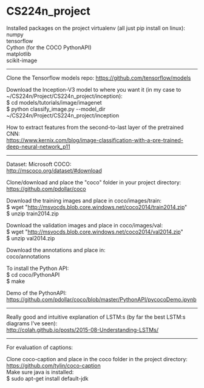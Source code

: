 # CS224n_project

Installed packages on the project virtualenv (all just pip install on linux):  
numpy  
tensorflow  
Cython (for the COCO PythonAPI)  
matplotlib  
scikit-image  

********  

Clone the Tensorflow models repo: https://github.com/tensorflow/models  

Download the Inception-V3 model to where you want it (in my case to ~/CS224n/Project/CS224n_project/inception):  
$ cd models/tutorials/image/imagenet  
$ python classify_image.py --model_dir ~/CS224n/Project/CS224n_project/inception 

How to extract features from the second-to-last layer of the pretrained CNN:  
https://www.kernix.com/blog/image-classification-with-a-pre-trained-deep-neural-network_p11  

******   

Dataset: Microsoft COCO:  
http://mscoco.org/dataset/#download  

Clone/download and place the "coco" folder in your project directory:  
https://github.com/pdollar/coco  

Download the training images and place in coco/images/train:  
$ wget "http://msvocds.blob.core.windows.net/coco2014/train2014.zip"  
$ unzip train2014.zip  

Download the validation images and place in coco/images/val:  
$ wget "http://msvocds.blob.core.windows.net/coco2014/val2014.zip"  
$ unzip val2014.zip  

Download the annotations and place in:  
coco/annotations  

To install the Python API:  
$ cd coco/PythonAPI  
$ make  

Demo of the PythonAPI:  
https://github.com/pdollar/coco/blob/master/PythonAPI/pycocoDemo.ipynb

*******

Really good and intuitive explanation of LSTM:s (by far the best LSTM:s diagrams I've seen):  
http://colah.github.io/posts/2015-08-Understanding-LSTMs/  

*******
For evaluation of captions:  

Clone coco-caption and place in the coco folder in the project directory:  
https://github.com/tylin/coco-caption  
Make sure java is installed:  
$ sudo apt-get install default-jdk  

